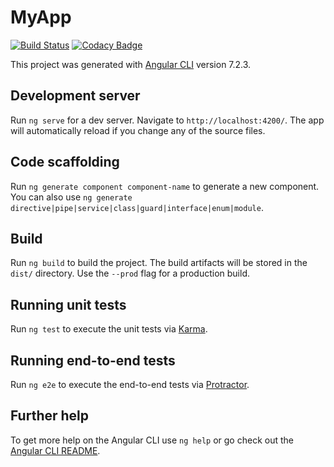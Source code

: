 # MyApp

[![Build Status](https://travis-ci.com/NiccoMlt/Angular-Tour-of-Heroes.svg?branch=master)](https://travis-ci.com/NiccoMlt/Angular-Tour-of-Heroes)
[![Codacy Badge](https://api.codacy.com/project/badge/Grade/b0bbd903bc7b495b80c534c555d7566b)](https://app.codacy.com/app/NiccoMlt/Angular-Tour-of-Heroes?utm_source=github.com&utm_medium=referral&utm_content=NiccoMlt/Angular-Tour-of-Heroes&utm_campaign=Badge_Grade_Settings)

This project was generated with [Angular CLI](https://github.com/angular/angular-cli) version 7.2.3.

## Development server

Run `ng serve` for a dev server. Navigate to `http://localhost:4200/`. The app will automatically reload if you change any of the source files.

## Code scaffolding

Run `ng generate component component-name` to generate a new component. You can also use `ng generate directive|pipe|service|class|guard|interface|enum|module`.

## Build

Run `ng build` to build the project. The build artifacts will be stored in the `dist/` directory. Use the `--prod` flag for a production build.

## Running unit tests

Run `ng test` to execute the unit tests via [Karma](https://karma-runner.github.io).

## Running end-to-end tests

Run `ng e2e` to execute the end-to-end tests via [Protractor](http://www.protractortest.org/).

## Further help

To get more help on the Angular CLI use `ng help` or go check out the [Angular CLI README](https://github.com/angular/angular-cli/blob/master/README.md).

